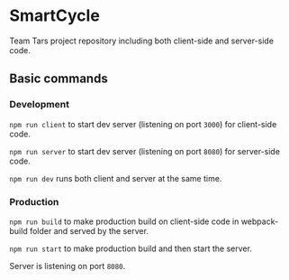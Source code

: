 # SmartCycle
Team Tars project repository including both client-side and server-side code.

## Basic commands
### Development
`npm run client` to start dev server (listening on port `3000`) for client-side code.

`npm run server` to start dev server (listening on port `8080`) for server-side code.

`npm run dev` runs both client and server at the same time.

### Production
`npm run build` to make production build on client-side code in webpack-build folder and served by the server.

`npm run start` to make production build and then start the server.

Server is listening on port `8080`.
